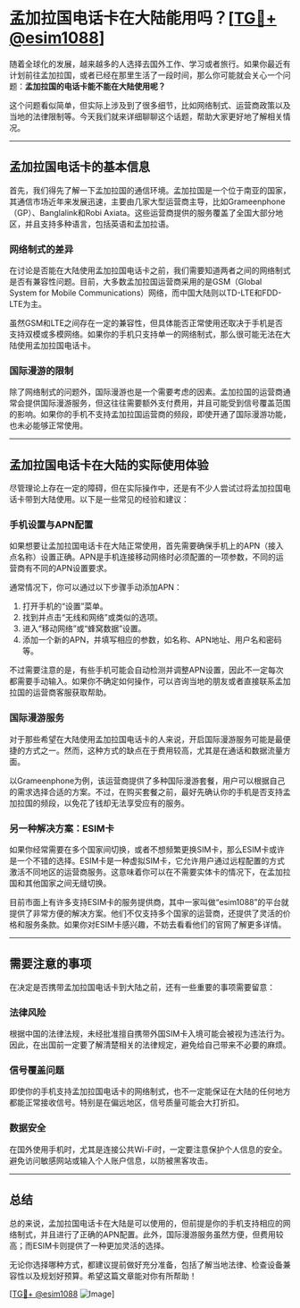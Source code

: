 # 孟加拉国电话卡在大陆能用吗？[[TG💪+ @esim1088](https://t.me/s/esim1088)]

随着全球化的发展，越来越多的人选择去国外工作、学习或者旅行。如果你最近有计划前往孟加拉国，或者已经在那里生活了一段时间，那么你可能就会关心一个问题：**孟加拉国的电话卡能不能在大陆使用呢？**

这个问题看似简单，但实际上涉及到了很多细节，比如网络制式、运营商政策以及当地的法律限制等。今天我们就来详细聊聊这个话题，帮助大家更好地了解相关情况。

---

## 孟加拉国电话卡的基本信息

首先，我们得先了解一下孟加拉国的通信环境。孟加拉国是一个位于南亚的国家，其通信市场近年来发展迅速，主要由几家大型运营商主导，比如Grameenphone（GP）、Banglalink和Robi Axiata。这些运营商提供的服务覆盖了全国大部分地区，并且支持多种语言，包括英语和孟加拉语。

### 网络制式的差异

在讨论是否能在大陆使用孟加拉国电话卡之前，我们需要知道两者之间的网络制式是否有兼容性问题。目前，大多数孟加拉国运营商采用的是GSM（Global System for Mobile Communications）网络，而中国大陆则以TD-LTE和FDD-LTE为主。

虽然GSM和LTE之间存在一定的兼容性，但具体能否正常使用还取决于手机是否支持双模或多模网络。如果你的手机只支持单一的网络制式，那么很可能无法在大陆使用孟加拉国电话卡。

### 国际漫游的限制

除了网络制式的问题外，国际漫游也是一个需要考虑的因素。孟加拉国的运营商通常会提供国际漫游服务，但这往往需要额外支付费用，并且可能受到信号覆盖范围的影响。如果你的手机不支持孟加拉国运营商的频段，即使开通了国际漫游功能，也未必能够正常使用。

---

## 孟加拉国电话卡在大陆的实际使用体验

尽管理论上存在一定的障碍，但在实际操作中，还是有不少人尝试过将孟加拉国电话卡带到大陆使用。以下是一些常见的经验和建议：

### 手机设置与APN配置

如果想要让孟加拉国电话卡在大陆正常使用，首先需要确保手机上的APN（接入点名称）设置正确。APN是手机连接移动网络时必须配置的一项参数，不同的运营商有不同的APN设置要求。

通常情况下，你可以通过以下步骤手动添加APN：

1. 打开手机的“设置”菜单。
2. 找到并点击“无线和网络”或类似的选项。
3. 进入“移动网络”或“蜂窝数据”设置。
4. 添加一个新的APN，并填写相应的参数，如名称、APN地址、用户名和密码等。

不过需要注意的是，有些手机可能会自动检测并调整APN设置，因此不一定每次都需要手动输入。如果你不确定如何操作，可以咨询当地的朋友或者直接联系孟加拉国的运营商客服获取帮助。

### 国际漫游服务

对于那些希望在大陆使用孟加拉国电话卡的人来说，开启国际漫游服务可能是最便捷的方式之一。然而，这种方式的缺点在于费用较高，尤其是在通话和数据流量方面。

以Grameenphone为例，该运营商提供了多种国际漫游套餐，用户可以根据自己的需求选择合适的方案。不过，在购买套餐之前，最好先确认你的手机是否支持孟加拉国的频段，以免花了钱却无法享受应有的服务。

### 另一种解决方案：ESIM卡

如果你经常需要在多个国家间切换，或者不想频繁更换SIM卡，那么ESIM卡或许是一个不错的选择。ESIM卡是一种虚拟SIM卡，它允许用户通过远程配置的方式激活不同地区的运营商服务。这意味着你可以在不需要实体卡的情况下，在孟加拉国和其他国家之间无缝切换。

目前市面上有许多支持ESIM卡的服务提供商，其中一家叫做“esim1088”的平台就提供了非常方便的解决方案。他们不仅支持多个国家的运营商，还提供了灵活的价格和服务条款。如果你对ESIM卡感兴趣，不妨去看看他们的官网了解更多详情。

---

## 需要注意的事项

在决定是否携带孟加拉国电话卡到大陆之前，还有一些重要的事项需要留意：

### 法律风险

根据中国的法律法规，未经批准擅自携带外国SIM卡入境可能会被视为违法行为。因此，在出国前一定要了解清楚相关的法律规定，避免给自己带来不必要的麻烦。

### 信号覆盖问题

即使你的手机支持孟加拉国电话卡的网络制式，也不一定能保证在大陆的任何地方都能正常接收信号。特别是在偏远地区，信号质量可能会大打折扣。

### 数据安全

在国外使用手机时，尤其是连接公共Wi-Fi时，一定要注意保护个人信息的安全。避免访问敏感网站或输入个人账户信息，以防被黑客攻击。

---

## 总结

总的来说，孟加拉国电话卡在大陆是可以使用的，但前提是你的手机支持相应的网络制式，并且进行了正确的APN配置。此外，国际漫游服务虽然方便，但费用较高；而ESIM卡则提供了一种更加灵活的选择。

无论你选择哪种方式，都建议提前做好充分准备，包括了解当地法律、检查设备兼容性以及规划好预算。希望这篇文章能对你有所帮助！

[[TG💪+ @esim1088](https://t.me/s/esim1088) ![Image](https://i.postimg.cc/4NQfJmqS/Snipaste-2025-05-13-00-14-12.png)]